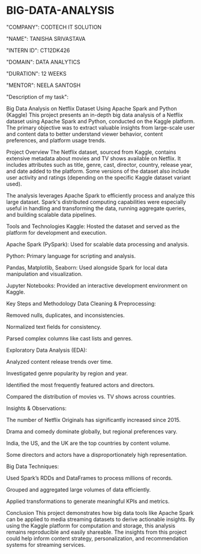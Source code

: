 # BIG-DATA-ANALYSIS

"COMPANY": CODTECH IT SOLUTION

"NAME": TANISHA SRIVASTAVA

"INTERN ID": CT12DK426

"DOMAIN": DATA ANALYTICS

"DURATION": 12 WEEKS

"MENTOR": NEELA SANTOSH

"Description of my task":

Big Data Analysis on Netflix Dataset Using Apache Spark and Python (Kaggle)
This project presents an in-depth big data analysis of a Netflix dataset using Apache Spark and Python, conducted on the Kaggle platform. The primary objective was to extract valuable insights from large-scale user and content data to better understand viewer behavior, content preferences, and platform usage trends.

Project Overview
The Netflix dataset, sourced from Kaggle, contains extensive metadata about movies and TV shows available on Netflix. It includes attributes such as title, genre, cast, director, country, release year, and date added to the platform. Some versions of the dataset also include user activity and ratings (depending on the specific Kaggle dataset variant used).

The analysis leverages Apache Spark to efficiently process and analyze this large dataset. Spark's distributed computing capabilities were especially useful in handling and transforming the data, running aggregate queries, and building scalable data pipelines.

Tools and Technologies
Kaggle: Hosted the dataset and served as the platform for development and execution.

Apache Spark (PySpark): Used for scalable data processing and analysis.

Python: Primary language for scripting and analysis.

Pandas, Matplotlib, Seaborn: Used alongside Spark for local data manipulation and visualization.

Jupyter Notebooks: Provided an interactive development environment on Kaggle.

Key Steps and Methodology
Data Cleaning & Preprocessing:

Removed nulls, duplicates, and inconsistencies.

Normalized text fields for consistency.

Parsed complex columns like cast lists and genres.

Exploratory Data Analysis (EDA):

Analyzed content release trends over time.

Investigated genre popularity by region and year.

Identified the most frequently featured actors and directors.

Compared the distribution of movies vs. TV shows across countries.

Insights & Observations:

The number of Netflix Originals has significantly increased since 2015.

Drama and comedy dominate globally, but regional preferences vary.

India, the US, and the UK are the top countries by content volume.

Some directors and actors have a disproportionately high representation.

Big Data Techniques:

Used Spark’s RDDs and DataFrames to process millions of records.

Grouped and aggregated large volumes of data efficiently.

Applied transformations to generate meaningful KPIs and metrics.

Conclusion
This project demonstrates how big data tools like Apache Spark can be applied to media streaming datasets to derive actionable insights. By using the Kaggle platform for computation and storage, this analysis remains reproducible and easily shareable. The insights from this project could help inform content strategy, personalization, and recommendation systems for streaming services.
